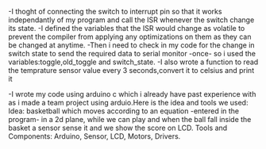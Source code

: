 -I thoght of connecting the switch to interrupt pin so that it works independantly of my program and call the ISR whenever the switch change its state.
-I defined the variables that the ISR would change as volatile  to prevent the compiler from applying any optimizations on them as they can be changed at anytime.
-Then i need to check in my code for the change in switch state to send the required data to serial monitor -once- so i used the variables:toggle,old_toggle and switch_state.
-I also wrote a function to read the temprature sensor value every 3 seconds,convert it to celsius and print it 


-I wrote my code using arduino c which i already have past experience with as i made a team project using arduio.Here is the idea and tools we used:
Idea: basketball which moves according to an equation -entered in the program- in a 2d plane, 
while we can play and when the ball fall inside the basket a sensor sense it and we show the score on LCD.
Tools and Components: Arduino, Sensor, LCD, Motors, Drivers.
